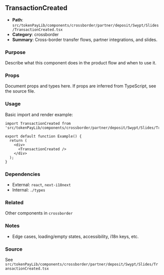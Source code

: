 ## TransactionCreated

- **Path**: `src/tokenPayLib/components/crossborder/partner/deposit/Swypt/Slides/TransactionCreated.tsx`
- **Category**: crossborder
- **Summary**: Cross-border transfer flows, partner integrations, and slides.

### Purpose
Describe what this component does in the product flow and when to use it.

### Props
Document props and types here. If props are inferred from TypeScript, see the source file.

### Usage
Basic import and render example:


```tsx
import TransactionCreated from 'src/tokenPayLib/components/crossborder/partner/deposit/Swypt/Slides/TransactionCreated';

export default function Example() {
  return (
    <div>
      <TransactionCreated />
    </div>
  );
}

```

### Dependencies
- External: `react`, `next-i18next`
- Internal: `./types`

### Related
Other components in `crossborder`

### Notes
- Edge cases, loading/empty states, accessibility, i18n keys, etc.

### Source
See `src/tokenPayLib/components/crossborder/partner/deposit/Swypt/Slides/TransactionCreated.tsx`
